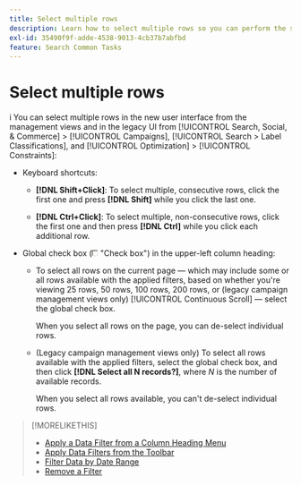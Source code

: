 ```yaml
---
title: Select multiple rows
description: Learn how to select multiple rows so you can perform the same action on all of them.
exl-id: 35490f9f-adde-4538-9013-4cb37b7abfbd
feature: Search Common Tasks
---
```

# Select multiple rows
i
You can select multiple rows in the new user interface from the management views and in the legacy UI from [!UICONTROL Search, Social, & Commerce] > [!UICONTROL Campaigns], [!UICONTROL Search > Label Classifications], and [!UICONTROL Optimization] > [!UICONTROL Constraints]:

* Keyboard shortcuts:

  * **[!DNL Shift+Click]**: To select multiple, consecutive rows, click the first one and press **[!DNL Shift]** while you click the last one. 

  * **[!DNL Ctrl+Click]**: To select multiple, non-consecutive rows, click the first one and then press **[!DNL Ctrl]** while you click each additional row.

* Global check box (![Check box](/help/search-social-commerce/assets/check-box.png) "Check box") in the upper-left column heading:

  * To select all rows on the current page &mdash; which may include some or all rows available with the applied filters, based on whether you're viewing 25 rows, 50 rows, 100 rows, 200 rows, or (legacy campaign management views only) [!UICONTROL Continuous Scroll] &mdash; select the global check box.
  
    When you select all rows on the page, you can de-select individual rows.

  * (Legacy campaign management views only) To select all rows available with the applied filters, select the global check box, and then click **[!DNL Select all N records?]**, where *N* is the number of available records.
  
    When you select all rows available, you can't de-select individual rows.

>[!MORELIKETHIS]
>
>* [Apply a Data Filter from a Column Heading Menu](../data-views/ad-hoc-settings/column-filter-apply-from-column-heading.md)
>* [Apply Data Filters from the Toolbar](../data-views/ad-hoc-settings/column-filter-apply-from-toolbar.md)
>* [Filter Data by Date Range](../data-views/ad-hoc-settings/date-filter.md)
>* [Remove a Filter](../data-views/ad-hoc-settings/column-filter-remove.md)
